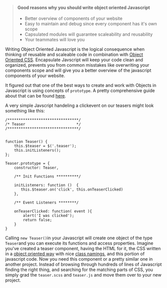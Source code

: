 > #### Good reasons why you should write object oriented Javascript
> * Better overview of components of your website
> * Easy to maintain and debug since every component has it's own scope
> * Capsulated modules will guarantee scaleability and reusability
> * Your teammates will love you

Writing Object Oriented Javascript is the logical consequence when thinking of reusable and scaleable code in combination with [Object Oriented CSS](./Development/Frontend_Development/Writing_CSS/Write_Object_Oriented_CSS). Encapsulate Javscript will keep your code clean and organized, prevents you from common misstakes like overwriting your components scope and will give you a better overview of the javascript components of your website.

It figured out that one of the best ways to create and work with Objects in Javascript is using concepts of `prototype`. A pretty comprehensive guide about that can be found [here](http://javascriptissexy.com/oop-in-javascript-what-you-need-to-know/).

A very simple Javscript handeling a clickevent on our teasers might look something like this:

	/********************************/
	/* Teaser                       */
	/********************************/


	function Teaser() {
	    this.$teaser = $('.teaser');
	    this.initListeners();
	};
	​
	Teaser.prototype = {
	    constructor: Teaser,

	    /** Init Functions **********/

	    initListeners: function ()  {
	       this.$teaser.on('click', this.onTeaserClicked)
	    },

	    /** Event Listeners ********/

	    onTeaserClicked: function( event ){
	        alert('I was clicked');
	        return false;
	    }
	}

Calling `new Teaser()`in your Javascript will create one object of the type `Teaser`and you can execute its functions and access properties.
Imagine you've created a teaser component, having the HTML for it, the CSS written in a [object oriented way](./Development/Frontend_Development/Writing_CSS/Write_Object_Oriented_CSS) with nice [class namings](./Development/Frontend_Development/Writing_CSS/Follow_a_Naming_Convention), and this portion of javascript code. Now you need this component or a pretty similar one in another project. Instead of browsing through hundreds of lines of Javascript finding the right thing, and searching for the matching parts of CSS, you simply grad the `teaser.scss` and `teaser.js` and move them over to your new project.
